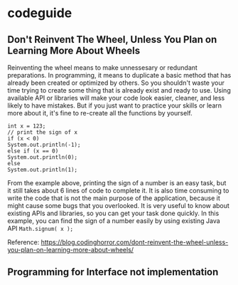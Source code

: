 # codeguide
## Don't Reinvent The Wheel, Unless You Plan on Learning More About Wheels
Reinventing the wheel means to make unnessesary or redundant preparations. In programming, it means to duplicate a basic method that has already been created or optimized by others. So you shouldn't waste your time trying to create some thing that is already exist and ready to use. Using available API or libraries will make your code look easier, cleaner, and less likely to have mistakes. But if you just want to practice your skills or learn more about it, it's fine to re-create all the functions by yourself.
  ```
int x = 123;
// print the sign of x
if (x < 0)
  System.out.println(-1);
else if (x == 0)
  System.out.println(0);
else
  System.out.println(1); 
  ```
From the example above, printing the sign of a number is an easy task, but it still takes about 6 lines of code to complete it. It is also time consuming to write the code that is not the main purpose of the application, because it might cause some bugs that you overlooked. It is very useful to know about existing APIs and libraries, so you can get your task done quickly. In this example, you can find the sign of a number easily by using existing Java API `Math.signum( x );` 

Reference: https://blog.codinghorror.com/dont-reinvent-the-wheel-unless-you-plan-on-learning-more-about-wheels/
## Programming for Interface not implementation

